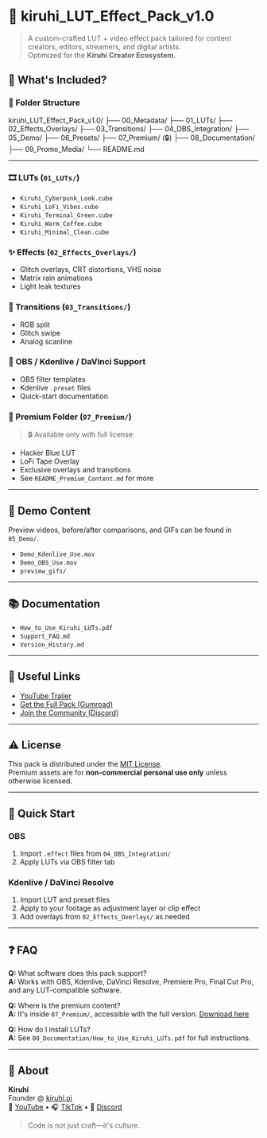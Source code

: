 # 🎨 kiruhi_LUT_Effect_Pack_v1.0

> A custom-crafted LUT + video effect pack tailored for content creators, editors, streamers, and digital artists.  
> Optimized for the **Kiruhi Creator Ecosystem**.

## 🧰 What's Included?

### 📁 Folder Structure

kiruhi_LUT_Effect_Pack_v1.0/
├── 00_Metadata/
├── 01_LUTs/
├── 02_Effects_Overlays/
├── 03_Transitions/
├── 04_OBS_Integration/
├── 05_Demo/
├── 06_Presets/
├── 07_Premium/ (🔒)
├── 08_Documentation/
├── 09_Promo_Media/
└── README.md


---

### 🎞️ LUTs (`01_LUTs/`)
- `Kiruhi_Cyberpunk_Look.cube`
- `Kiruhi_LoFi_Vibes.cube`
- `Kiruhi_Terminal_Green.cube`
- `Kiruhi_Warm_Coffee.cube`
- `Kiruhi_Minimal_Clean.cube`

### ✨ Effects (`02_Effects_Overlays/`)
- Glitch overlays, CRT distortions, VHS noise
- Matrix rain animations
- Light leak textures

### 🔄 Transitions (`03_Transitions/`)
- RGB split
- Glitch swipe
- Analog scanline

### 🎥 OBS / Kdenlive / DaVinci Support
- OBS filter templates
- Kdenlive `.preset` files
- Quick-start documentation

### 🎁 Premium Folder (`07_Premium/`)
> 🔒 Available only with full license:
- Hacker Blue LUT  
- LoFi Tape Overlay  
- Exclusive overlays and transitions  
- See `README_Premium_Content.md` for more

---

## 🧪 Demo Content
Preview videos, before/after comparisons, and GIFs can be found in `05_Demo/`.

- `Demo_Kdenlive_Use.mov`  
- `Demo_OBS_Use.mov`  
- `preview_gifs/`

---

## 📚 Documentation
- `How_to_Use_Kiruhi_LUTs.pdf`  
- `Support_FAQ.md`  
- `Version_History.md`

---

## 🔗 Useful Links
- [YouTube Trailer](https://youtube.com/@kiruhi)  
- [Get the Full Pack (Gumroad)](https://gumroad.com/kiruhi)  
- [Join the Community (Discord)](https://discord.gg/79JgHNqauU)

---

## ⚠️ License

This pack is distributed under the [MIT License](./00_Metadata/LICENSE.md).  
Premium assets are for **non-commercial personal use only** unless otherwise licensed.

---

## 🚀 Quick Start

### OBS
1. Import `.effect` files from `04_OBS_Integration/`
2. Apply LUTs via OBS filter tab

### Kdenlive / DaVinci Resolve
1. Import LUT and preset files
2. Apply to your footage as adjustment layer or clip effect
3. Add overlays from `02_Effects_Overlays/` as needed

---

## ❓ FAQ

**Q:** What software does this pack support?  
**A:** Works with OBS, Kdenlive, DaVinci Resolve, Premiere Pro, Final Cut Pro, and any LUT-compatible software.

**Q:** Where is the premium content?  
**A:** It's inside `07_Premium/`, accessible with the full version. [Download here](https://gumroad.com/kiruhi)

**Q:** How do I install LUTs?  
**A:** See `08_Documentation/How_to_Use_Kiruhi_LUTs.pdf` for full instructions.

---

## 👤 About

**Kiruhi**  
Founder @ [kiruhi.oi](https://kiruhi.oi)  
🎥 [YouTube](https://youtube.com/@kiruhi) • 🎧 [TikTok](https://tiktok.com/@kiruhi) • 💬 [Discord](https://discord.gg/kiruhi)

> Code is not just craft—it's culture.
